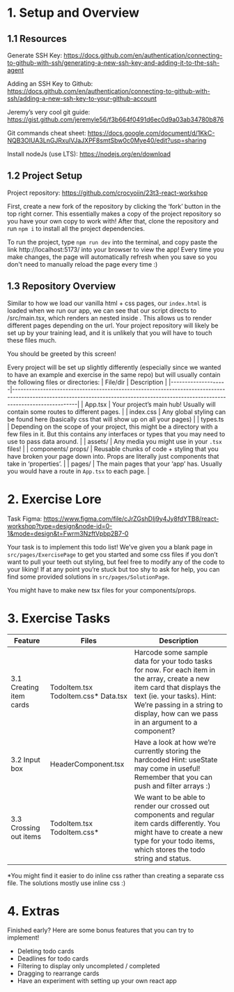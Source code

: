 # 1. Setup and Overview

## 1.1 Resources

Generate SSH Key: https://docs.github.com/en/authentication/connecting-to-github-with-ssh/generating-a-new-ssh-key-and-adding-it-to-the-ssh-agent 

Adding an SSH Key to Github: https://docs.github.com/en/authentication/connecting-to-github-with-ssh/adding-a-new-ssh-key-to-your-github-account 

Jeremy’s very cool git guide: https://gist.github.com/jeremyle56/f3b664f0491d6ec0d9a03ab34780b876 

Git commands cheat sheet: https://docs.google.com/document/d/1KkC-NQB3OIUA3LnGJRxulVJaJXPF8smtSbw0c0Mye40/edit?usp=sharing 

Install nodeJs (use LTS): https://nodejs.org/en/download 



## 1.2 Project Setup

Project repository: https://github.com/crocyoiin/23t3-react-workshop 

First, create a new fork of the repository by clicking the ‘fork’ button in the top right corner. This essentially makes a copy of the project repository so you have your own copy to work with! After that, clone the repository and run `npm i` to install all the project dependencies.

To run the project, type `npm run dev` into the terminal, and copy paste the link http://localhost:5173/ into your browser to view the app! Every time you make changes, the page will automatically refresh when you save so you don't need to manually reload the page every time :)


## 1.3 Repository Overview

Similar to how we load our vanilla html + css pages, our `index.html` is loaded when we run our app, we can see that our script directs to /src/main.tsx, which renders an <App /> nested inside <BrowserRouter>. This allows us to render different pages depending on the url. Your project repository will likely be set up by your training lead, and it is unlikely that you will have to touch these files much.



You should be greeted by this screen!

Every project will be set up slightly differently (especially since we wanted to have an example and exercise in the same repo) but will usually contain the following files or directories:
| File/dir           | Description                                                                                                                                                                       |
|--------------------|-----------------------------------------------------------------------------------------------------------------------------------------------------------------------------------|
| App.tsx            | Your project’s main hub! Usually will contain some routes to different pages.                                                                                                     |
| index.css          | Any global styling can be found here (basically css that will show up on all your pages)                                                                                          |
| types.ts           | Depending on the scope of your project, this might be a directory with a few files in it. But this contains any interfaces or types that you may need to use to pass data around. |
| assets/            | Any media you might use in your `.tsx` files!                                                                                                                                     |
| components/ props/ | Reusable chunks of code + styling that you have broken your page down into. Props are literally just components that take in ‘properties’.                                        |
| pages/             | The main pages that your ‘app’ has. Usually you would have a route in `App.tsx` to each page.                                                                                     |


# 2. Exercise Lore
Task Figma: https://www.figma.com/file/cJrZGshDIj9y4Jy8fdYTB8/react-workshop?type=design&node-id=0-1&mode=design&t=Fwrm3NzftVpbp2B7-0

Your task is to implement this todo list! We’ve given you a blank page in `src/pages/ExercisePage` to get you started and some css files if you don’t want to pull your teeth out styling, but feel free to modify any of the code to your liking! If at any point you’re stuck but too shy to ask for help, you can find some provided solutions in `src/pages/SolutionPage`.

You might have to make new tsx files for your components/props.

# 3. Exercise Tasks
| Feature                 | Files                     | Description                                                                                                                                                                                                                                        |
|-------------------------|---------------------------|----------------------------------------------------------------------------------------------------------------------------------------------------------------------------------------------------------------------------------------------------|
| 3.1 Creating item cards | TodoItem.tsx TodoItem.css* Data.tsx | Harcode some sample data for your todo tasks for now. For each item in the array, create a new item card that displays the text (ie. your tasks).  Hint: We’re passing in a string to display, how can we pass in an argument to a component? |
| 3.2 Input box           | HeaderComponent.tsx       | Have a look at how we’re currently storing the hardcoded  Hint: useState may come in useful! Remember that you can push and filter arrays :)                                                                                                       |
| 3.3 Crossing out items  | TodoItem.tsx TodoItem.css* | We want to be able to render our crossed out components and regular item cards differently. You might have to create a new type for your todo items, which stores the todo string and status.                                                      |

*You might find it easier to do inline css rather than creating a separate css file. The solutions mostly use inline css :)

# 4. Extras

Finished early? Here are some bonus features that you can try to implement!
- Deleting todo cards
- Deadlines for todo cards
- Filtering to display only uncompleted / completed
- Dragging to rearrange cards
- Have an experiment with setting up your own react app
